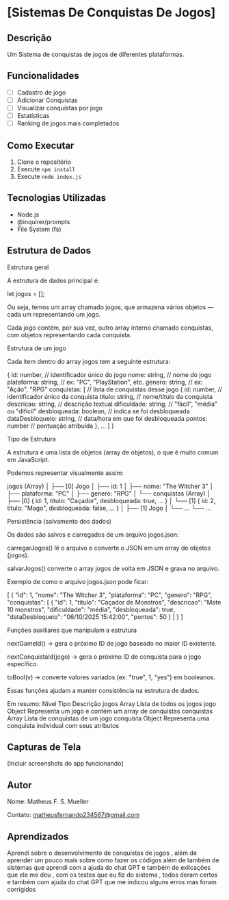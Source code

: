 # [Sistemas De Conquistas De Jogos]

## Descrição
Um Sistema de conquistas de jogos de diferentes plataformas.

## Funcionalidades
- [ ] Cadastro de jogo
- [ ] Adicionar Conquistas
- [ ] Visualizar conquistas por jogo
- [ ] Estatísticas 
- [ ] Ranking de jogos mais completados

## Como Executar
1. Clone o repositório
2. Execute `npm install`
3. Execute `node index.js`

## Tecnologias Utilizadas
- Node.js
- @inquirer/prompts
- File System (fs)

## Estrutura de Dados
Estrutura geral

A estrutura de dados principal é:

let jogos = [];


Ou seja, temos um array chamado jogos, que armazena vários objetos — cada um representando um jogo.

Cada jogo contém, por sua vez, outro array interno chamado conquistas, com objetos representando cada conquista.

 Estrutura de um jogo

Cada item dentro do array jogos tem a seguinte estrutura:

{
  id: number,            // identificador único do jogo
  nome: string,          // nome do jogo
  plataforma: string,    // ex: "PC", "PlayStation", etc.
  genero: string,        // ex: "Ação", "RPG"
  conquistas: [          // lista de conquistas desse jogo
    {
      id: number,              // identificador único da conquista
      titulo: string,          // nome/título da conquista
      descricao: string,       // descrição textual
      dificuldade: string,     // "fácil", "média" ou "difícil"
      desbloqueada: boolean,   // indica se foi desbloqueada
      dataDesbloqueio: string, // data/hora em que foi desbloqueada
      pontos: number           // pontuação atribuída
    },
    ...
  ]
}

 Tipo de Estrutura

A estrutura é uma lista de objetos (array de objetos), o que é muito comum em JavaScript.

Podemos representar visualmente assim:

jogos (Array)
│
├── [0] Jogo
│    ├── id: 1
│    ├── nome: "The Witcher 3"
│    ├── plataforma: "PC"
│    ├── genero: "RPG"
│    └── conquistas (Array)
│         ├── [0] { id: 1, titulo: "Caçador", desbloqueada: true, ... }
│         └── [1] { id: 2, titulo: "Mago", desbloqueada: false, ... }
│
├── [1] Jogo
│    └── ...
└── ...

 Persistência (salvamento dos dados)

Os dados são salvos e carregados de um arquivo jogos.json:

carregarJogos() lê o arquivo e converte o JSON em um array de objetos (jogos).

salvarJogos() converte o array jogos de volta em JSON e grava no arquivo.

 Exemplo de como o arquivo jogos.json pode ficar:

[
  {
    "id": 1,
    "nome": "The Witcher 3",
    "plataforma": "PC",
    "genero": "RPG",
    "conquistas": [
      {
        "id": 1,
        "titulo": "Caçador de Monstros",
        "descricao": "Mate 10 monstros",
        "dificuldade": "média",
        "desbloqueada": true,
        "dataDesbloqueio": "06/10/2025 15:42:00",
        "pontos": 50
      }
    ]
  }
]

 Funções auxiliares que manipulam a estrutura

nextGameId() → gera o próximo ID de jogo baseado no maior ID existente.

nextConquistaId(jogo) → gera o próximo ID de conquista para o jogo específico.

toBool(v) → converte valores variados (ex: "true", 1, "yes") em booleanos.

Essas funções ajudam a manter consistência na estrutura de dados.

 Em resumo:
Nível	    Tipo	Descrição
jogos	    Array	Lista de todos os jogos
jogo	    Object	Representa um jogo e contém um array de conquistas
conquistas	Array	Lista de conquistas de um jogo
conquista	Object	Representa uma conquista individual com seus atributos

## Capturas de Tela
[Incluir screenshots do app funcionando]

## Autor
Nome:
Matheus F. S. Mueller 

Contato:
matheusfernando234567@gmail.com

## Aprendizados
Aprendi sobre o desenvolvimento de conquistas de jogos , além de aprender um pouco mais sobre como fazer os códigos além de também de sistemas que aprendi com a ajuda do chat GPT e também de exlicações que ele me deu , com os testes que eu fiz do sistema , todos deram certos e também com ajuda do chat GPT que me indicou alguns erros mas foram corrigidos

